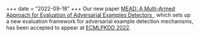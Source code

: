 +++
date = "2022-09-18"
+++
Our new paper [MEAD: A Multi-Armed Approach for Evaluation of Adversarial Examples Detectors
](https://arxiv.org/pdf/2206.15415.pdf), which sets up a new evaluation framework for adversarial example detection mechanisms, has been accepted to appear at [ECMLPKDD 2022](https://2022.ecmlpkdd.org/).

